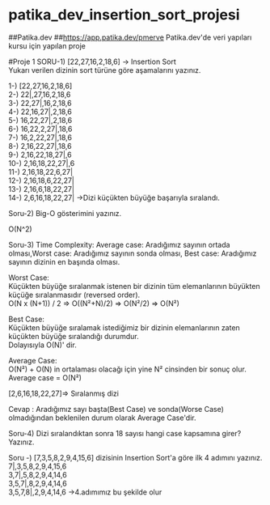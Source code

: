 # patika_dev_insertion_sort_projesi
##Patika.dev ##https://app.patika.dev/pmerve
Patika.dev'de veri yapıları kursu için yapılan proje  

#Proje 1
SORU-1) [22,27,16,2,18,6] -> Insertion Sort  
Yukarı verilen dizinin sort türüne göre aşamalarını yazınız.

1-) [22,27,16,2,18,6]  
2-) 22|,27,16,2,18,6  
3-) 22,27|,16,2,18,6  
4-) 22,16,27|,2,18,6  
5-) 16,22,27|,2,18,6  
6-) 16,22,2,27|,18,6  
7-) 16,2,22,27|,18,6  
8-) 2,16,22,27|,18,6  
9-) 2,16,22,18,27|,6  
10-) 2,16,18,22,27|,6  
11-) 2,16,18,22,6,27|  
12-) 2,16,18,6,22,27|  
13-) 2,16,6,18,22,27|  
14-) 2,6,16,18,22,27| ->Dizi küçükten büyüğe başarıyla sıralandı.  
  
Soru-2) Big-O gösterimini yazınız.  

O(N^2)  
  
Soru-3) Time Complexity: Average case: Aradığımız sayının ortada olması,Worst case: Aradığımız sayının sonda olması, Best case: Aradığımız sayının dizinin en başında olması.  

Worst Case:  
Küçükten büyüğe sıralanmak istenen bir dizinin tüm elemanlarının büyükten küçüğe sıralanmasıdır (reversed order).  
O(N x (N+1)) / 2 => O((N²+N)/2) => O(N²/2) => O(N²)  

Best Case:  
Küçükten büyüğe sıralamak istediğimiz bir dizinin elemanlarının zaten küçükten büyüğe sıralandığı durumdur.  
Dolayısıyla O(N)' dir.  

Average Case:  
O(N²) + O(N) in ortalaması olacağı için yine N² cinsinden bir sonuç olur. Average case = O(N²)  

[2,6,16,18,22,27]=> Sıralanmış dizi  

Cevap : Aradığımız sayı başta(Best Case) ve sonda(Worse Case) olmadığından beklenilen durum olarak Average Case'dir.  

Soru-4) Dizi sıralandıktan sonra 18 sayısı hangi case kapsamına girer? Yazınız.  


Soru -) [7,3,5,8,2,9,4,15,6] dizisinin Insertion Sort'a göre ilk 4 adımını yazınız.  
7|,3,5,8,2,9,4,15,6  
3,7|,5,8,2,9,4,14,6  
3,5,7|,8,2,9,4,14,6  
3,5,7,8|,2,9,4,14,6 ->4.adımımız bu şekilde olur  
